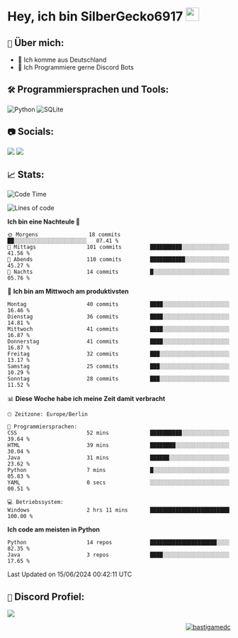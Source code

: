 # Hey, ich bin SilberGecko6917 <img src="https://raw.githubusercontent.com/MartinHeinz/MartinHeinz/master/wave.gif" width="30px">

## `📌` Über mich:
- 📍 Ich komme aus Deutschland
- 📝 Ich Programmiere gerne Discord Bots

## `🛠️` Programmiersprachen und Tools:
![Python](https://img.shields.io/badge/python-3670A0?style=for-the-badge&logo=python&logoColor=ffdd54)
![SQLite](https://img.shields.io/badge/sqlite-%2307405e.svg?style=for-the-badge&logo=sqlite&logoColor=white)


## `📷` Socials:  
[![](https://img.shields.io/youtube/channel/subscribers/UCf83BJ6BdAFoU1zViGFuWlg?style=for-the-badge&logo=youtube&label=YouTube&color=red)](https://youtube.com/@gecko_tv) [![](https://img.shields.io/twitch/status/silbergecko_tv?style=for-the-badge&logo=twitch&logoColor=white&color=purple)](https://twitch.tv/silbergecko_tv)


## `📈` Stats:
<!--START_SECTION:waka-->
![Code Time](http://img.shields.io/badge/Code%20Time-22%20hrs%2013%20mins-blue)

![Lines of code](https://img.shields.io/badge/Seit%20Hallo%20Welt%20habe%20ich%20geschrieben-25.5%20thousand%20Codezeilen-blue)

**Ich bin eine Nachteule 🦉** 

```text
🌞 Morgens                18 commits          ██░░░░░░░░░░░░░░░░░░░░░░░   07.41 % 
🌆 Mittags                101 commits         ██████████░░░░░░░░░░░░░░░   41.56 % 
🌃 Abends                 110 commits         ███████████░░░░░░░░░░░░░░   45.27 % 
🌙 Nachts                 14 commits          █░░░░░░░░░░░░░░░░░░░░░░░░   05.76 % 
```
📅 **Ich bin am Mittwoch am produktivsten** 

```text
Montag                   40 commits          ████░░░░░░░░░░░░░░░░░░░░░   16.46 % 
Dienstag                 36 commits          ████░░░░░░░░░░░░░░░░░░░░░   14.81 % 
Mittwoch                 41 commits          ████░░░░░░░░░░░░░░░░░░░░░   16.87 % 
Donnerstag               41 commits          ████░░░░░░░░░░░░░░░░░░░░░   16.87 % 
Freitag                  32 commits          ███░░░░░░░░░░░░░░░░░░░░░░   13.17 % 
Samstag                  25 commits          ███░░░░░░░░░░░░░░░░░░░░░░   10.29 % 
Sonntag                  28 commits          ███░░░░░░░░░░░░░░░░░░░░░░   11.52 % 
```


📊 **Diese Woche habe ich meine Zeit damit verbracht** 

```text
🕑︎ Zeitzone: Europe/Berlin

💬 Programmiersprachen: 
CSS                      52 mins             ██████████░░░░░░░░░░░░░░░   39.64 % 
HTML                     39 mins             ████████░░░░░░░░░░░░░░░░░   30.04 % 
Java                     31 mins             ██████░░░░░░░░░░░░░░░░░░░   23.62 % 
Python                   7 mins              █░░░░░░░░░░░░░░░░░░░░░░░░   05.83 % 
YAML                     0 secs              ░░░░░░░░░░░░░░░░░░░░░░░░░   00.51 % 

💻 Betriebssystem: 
Windows                  2 hrs 11 mins       █████████████████████████   100.00 % 
```

**Ich code am meisten in Python** 

```text
Python                   14 repos            █████████████████████░░░░   82.35 % 
Java                     3 repos             ████░░░░░░░░░░░░░░░░░░░░░   17.65 % 
```




 Last Updated on 15/06/2024 00:42:11 UTC
<!--END_SECTION:waka-->

## `🔎` Discord Profiel:
<a href="https://discord.com/users/753974250968186901"><img src="https://lanyard.cnrad.dev/api/753974250968186901"><p/>

<p align="right">
  <img align="center" src="https://komarev.com/ghpvc/?username=SilberGecko6917&label=Profile%20views&color=0e75b6&style=flat" alt="bastigamedc"/>
</p>
